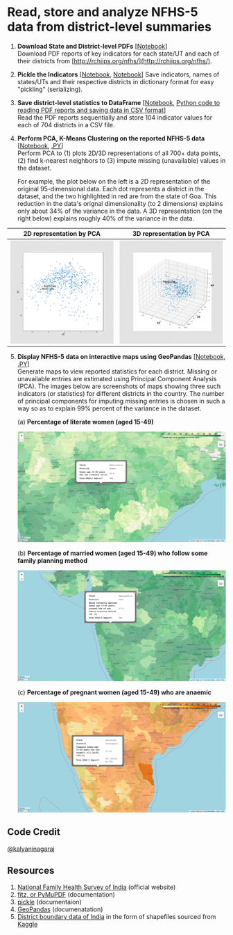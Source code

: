 # Read, store and analyze NFHS-5 data from district-level summaries

1. __Download State and District-level PDFs__ [[Notebook](https://nbviewer.org/github/kalyaninagaraj/NFHS5/blob/main/NOTEBOOKS/1_DownloadPDFs.ipynb)]  
   Download PDF reports of key indicators for each state/UT and each of their districts from [http://rchiips.org/nfhs/](http://rchiips.org/nfhs/).
   
2. __Pickle the Indicators__ [[Notebook](https://nbviewer.org/github/kalyaninagaraj/NFHS5/blob/main/NOTEBOOKS/2A_PickleIndicators.ipynb), [Notebook](https://nbviewer.org/github/kalyaninagaraj/NFHS5/blob/main/NOTEBOOKS/2B_Questions.ipynb)]
   Save indicators, names of states/UTs and their respective districts in dictionary format for easy "pickling" (serializing).  
   
3. __Save district-level statistics to DataFrame__ [[Notebook](https://nbviewer.org/github/kalyaninagaraj/NFHS5/blob/main/NOTEBOOKS/3_WriteToDataFrame.ipynb), [Python code to reading PDF reports and saving data in CSV format](CODE/NFHS5.py)]  
   Read the PDF reports sequentially and store 104 indicator values for each of 704 districts in a CSV file.
   
4. __Perform PCA, K-Means Clustering on the reported NFHS-5 data__ [[Notebook](https://github.com/kalyaninagaraj/NFHS5/blob/main/NOTEBOOKS/4_PCA.ipynb), [.PY](CODE/PCA.py)]  
   Perform PCA to (1) plots 2D/3D representations of all 700+ data points, (2) find k-nearest neighbors to (3) impute missing (unavailable) values in the dataset. 
   
   For example, the plot below on the left is a 2D representation of the original 95-dimensional data. Each dot represents a district in the dataset, and  the two highlighted in red are from the state of Goa. This reduction in the data's orignal dimensionality (to 2 dimensions) explains only about 34% of the variance in the data. A 3D representation (on the right below) explains roughly 40% of the variance in the data.
   
|   2D representation by PCA  |  3D representation by PCA     |
|:-------------------------:|:-------------------------: |
| ![2D-PCA](IMAGES/PCA-2D.png) |  ![3D-PCA](IMAGES/PCA-3D.png) |
      
   
5. __Display NFHS-5 data on interactive maps using GeoPandas__ [[Notebook](https://github.com/kalyaninagaraj/NFHS5/blob/main/NOTEBOOKS/5_Merge%20GeoPandas%20Shapefile%20and%20NFHS-5%20DataFrames.ipynb), [.PY](CODE/plotMap.py)]  
   Generate maps to view reported statistics for each district. Missing or unavailable entries are estimated using Principal Component Analysis (PCA). The images below are screenshots of maps showing three such indicators (or statistics) for different districts in the country. The number of principal components for imputing missing entries is chosen in such a way so as to explain 99% percent of the variance in the dataset. 
   
   (a) __Percentage of literate women (aged 15-49)__   
   
   ![Q14](IMAGES/Q14.png)   
   
   (b) __Percentage of married women (aged 15-49) who follow some family planning method__  
   
   ![Q20](IMAGES/Q20.png)  
   
   (c) __Percentage of pregnant women (aged 15-49) who are anaemic__ 
   
   ![Q83](IMAGES/Q83.png)  
   
  
## Code Credit
[@kalyaninagaraj](https://github.com/kalyaninagaraj/)

## Resources
1. [National Family Health Survey of India](http://rchiips.org/nfhs/factsheet_NFHS-5.shtml) (official website)
2. [fitz, or PyMuPDF](https://pymupdf.readthedocs.io/en/latest/intro.html) (documentation)
3. [pickle](https://docs.python.org/3/library/pickle.html) (documentaion)
4. [GeoPandas](https://geopandas.org) (documenatation)
5. [District boundary data of India](https://www.kaggle.com/datasets/imdevskp/india-district-wise-shape-files) in the form of shapefiles sourced from [Kaggle](www.kaggle.com)
